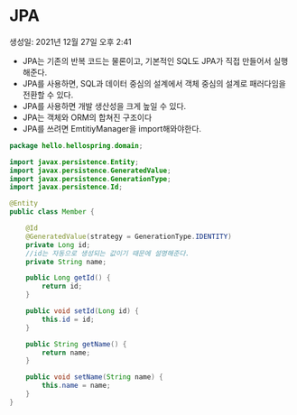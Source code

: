 # JPA

생성일: 2021년 12월 27일 오후 2:41

- JPA는 기존의 반복 코드는 물론이고, 기본적인 SQL도 JPA가 직접 만들어서 실행해준다.
- JPA를 사용하면, SQL과 데이터 중심의 설계에서 객체 중심의 설계로 패러다임을 전환할 수 있다.
- JPA를 사용하면 개발 생산성을 크게 높일 수 있다.
- JPA는 객체와 ORM의 합쳐진 구조이다
- JPA를 쓰려면 EmtitiyManager을 import해와야한다.

```java
package hello.hellospring.domain;

import javax.persistence.Entity;
import javax.persistence.GeneratedValue;
import javax.persistence.GenerationType;
import javax.persistence.Id;

@Entity
public class Member {

    @Id
    @GeneratedValue(strategy = GenerationType.IDENTITY)
    private Long id;
    //id는 자동으로 생성되는 값이기 때문에 설명해준다.
    private String name;

    public Long getId() {
        return id;
    }

    public void setId(Long id) {
        this.id = id;
    }

    public String getName() {
        return name;
    }

    public void setName(String name) {
        this.name = name;
    }
}
```